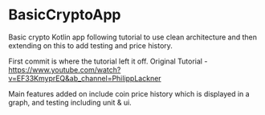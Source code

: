 # BasicCryptoApp
Basic crypto Kotlin app following tutorial to use clean architecture and then extending on this to add testing and price history.

First commit is where the tutorial left it off.
Original Tutorial - https://www.youtube.com/watch?v=EF33KmyprEQ&ab_channel=PhilippLackner

Main features added on include coin price history which is displayed in a graph, and testing including unit & ui.

